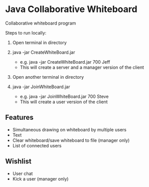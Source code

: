 # Java Collaborative Whiteboard

Collaborative whiteboard program

Steps to run locally:

1. Open terminal in directory

2. java -jar CreateWhiteBoard.jar <port> <username>
   - e.g. java -jar CreateWhiteBoard.jar 700 Jeff
   - This will create a server and a manager version of the client

3. Open another terminal in directory
4. java -jar JoinWhiteBoard.jar <port> <username>
   - e.g. java -jar JoinWhiteBoard.jar 700 Steve
   - This will create a user version of the client

## Features
- Simultaneous drawing on whiteboard by multiple users
- Text
- Clear whiteboard/save whiteboard to file (manager only)
- List of connected users

## Wishlist
- User chat
- Kick a user (manager only)


